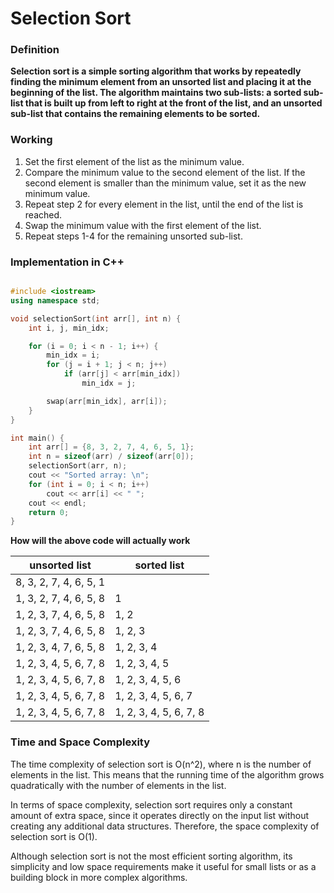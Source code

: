 # Selection Sort

### Definition

**Selection sort is a simple sorting algorithm that works by repeatedly finding the minimum element from an unsorted list and placing it at the beginning of the list. The algorithm maintains two sub-lists: a sorted sub-list that is built up from left to right at the front of the list, and an unsorted sub-list that contains the remaining elements to be sorted.**

<!-- # Example 1: Sorting a list of numbers -->

### Working

1. Set the first element of the list as the minimum value.
2. Compare the minimum value to the second element of the list. If the second element is smaller than the minimum value, set it as the new minimum value.
3. Repeat step 2 for every element in the list, until the end of the list is reached.
4. Swap the minimum value with the first element of the list.
5. Repeat steps 1-4 for the remaining unsorted sub-list.

### Implementation in C++

```cpp

#include <iostream>
using namespace std;

void selectionSort(int arr[], int n) {
    int i, j, min_idx;

    for (i = 0; i < n - 1; i++) {
        min_idx = i;
        for (j = i + 1; j < n; j++)
            if (arr[j] < arr[min_idx])
                min_idx = j;

        swap(arr[min_idx], arr[i]);
    }
}

int main() {
    int arr[] = {8, 3, 2, 7, 4, 6, 5, 1};
    int n = sizeof(arr) / sizeof(arr[0]);
    selectionSort(arr, n);
    cout << "Sorted array: \n";
    for (int i = 0; i < n; i++)
        cout << arr[i] << " ";
    cout << endl;
    return 0;
}

```

**How will the above code will actually work**

| unsorted list          | sorted list            |
| ---------------------- | ---------------------- |
| 8, 3, 2, 7, 4, 6, 5, 1 |                        |
| 1, 3, 2, 7, 4, 6, 5, 8 | 1                      |
| 1, 2, 3, 7, 4, 6, 5, 8 | 1, 2                   |
| 1, 2, 3, 7, 4, 6, 5, 8 | 1, 2, 3                |
| 1, 2, 3, 4, 7, 6, 5, 8 | 1, 2, 3, 4             |
| 1, 2, 3, 4, 5, 6, 7, 8 | 1, 2, 3, 4, 5          |
| 1, 2, 3, 4, 5, 6, 7, 8 | 1, 2, 3, 4, 5, 6       |
| 1, 2, 3, 4, 5, 6, 7, 8 | 1, 2, 3, 4, 5, 6, 7    |
| 1, 2, 3, 4, 5, 6, 7, 8 | 1, 2, 3, 4, 5, 6, 7, 8 |

### Time and Space Complexity

The time complexity of selection sort is O(n^2), where n is the number of elements in the list. This means that the running time of the algorithm grows quadratically with the number of elements in the list.

In terms of space complexity, selection sort requires only a constant amount of extra space, since it operates directly on the input list without creating any additional data structures. Therefore, the space complexity of selection sort is O(1).

Although selection sort is not the most efficient sorting algorithm, its simplicity and low space requirements make it useful for small lists or as a building block in more complex algorithms.
